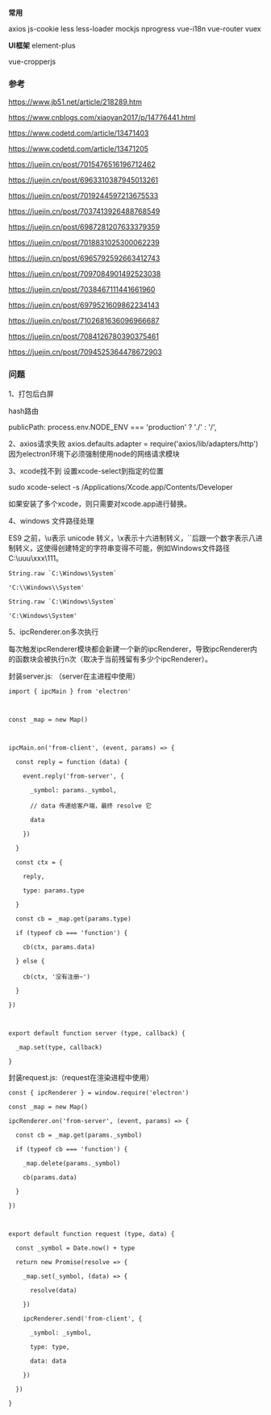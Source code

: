 
**常用**

axios
js-cookie
less less-loader
mockjs
nprogress
vue-i18n
vue-router
vuex

**UI框架**
element-plus

vue-cropperjs



### 参考

https://www.jb51.net/article/218289.htm

https://www.cnblogs.com/xiaoyan2017/p/14776441.html

https://www.codetd.com/article/13471403

https://www.codetd.com/article/13471205

https://juejin.cn/post/7015476516196712462

https://juejin.cn/post/6963310387945013261

https://juejin.cn/post/7019244597213675533

https://juejin.cn/post/7037413926488768549

https://juejin.cn/post/6987281207633379359

https://juejin.cn/post/7018831025300062239

https://juejin.cn/post/6965792592663412743

https://juejin.cn/post/7097084901492523038

https://juejin.cn/post/7038467111441661960

https://juejin.cn/post/6979521609862234143

https://juejin.cn/post/7102681636096966687

https://juejin.cn/post/7084126780390375461

https://juejin.cn/post/7094525364478672903

### 问题
1、打包后白屏

hash路由

publicPath: process.env.NODE_ENV === 'production' ? './' : '/',

2、axios请求失败
axios.defaults.adapter = require('axios/lib/adapters/http')
因为electron环境下必须强制使用node的网络请求模块

3、xcode找不到
设置xcode-select到指定的位置

sudo xcode-select -s /Applications/Xcode.app/Contents/Developer

如果安装了多个xcode，则只需要对xcode.app进行替换。

4、windows 文件路径处理

ES9 之前，\u表示 unicode 转义，\x表示十六进制转义，``后跟一个数字表示八进制转义，这使得创建特定的字符串变得不可能，例如Windows文件路径C:\uuu\xxx\111。
```
String.raw `C:\Windows\System`

'C:\\Windows\\System'

String.raw `C:\Windows\System`

'C:\Windows\System'
```

5、ipcRenderer.on多次执行

每次触发ipcRenderer模块都会新建一个新的ipcRenderer，导致ipcRenderer内的函数块会被执行n次（取决于当前残留有多少个ipcRenderer）。

封装server.js: （server在主进程中使用）
```
import { ipcMain } from 'electron'



const _map = new Map()



ipcMain.on('from-client', (event, params) => {

  const reply = function (data) {

    event.reply('from-server', {

      _symbol: params._symbol,

      // data 传递给客户端，最终 resolve 它

      data

    })

  }

  const ctx = {

    reply,

    type: params.type

  }

  const cb = _map.get(params.type)

  if (typeof cb === 'function') {

    cb(ctx, params.data)

  } else {

    cb(ctx, '没有注册~')

  }

})



export default function server (type, callback) {

  _map.set(type, callback)

}
```

封装request.js:（request在渲染进程中使用）

```
const { ipcRenderer } = window.require('electron')

const _map = new Map()

ipcRenderer.on('from-server', (event, params) => {

  const cb = _map.get(params._symbol)

  if (typeof cb === 'function') {

    _map.delete(params._symbol)

    cb(params.data)

  }

})



export default function request (type, data) {

  const _symbol = Date.now() + type

  return new Promise(resolve => {

    _map.set(_symbol, (data) => {

      resolve(data)

    })

    ipcRenderer.send('from-client', {

      _symbol: _symbol,

      type: type,

      data: data

    })

  })

}
```